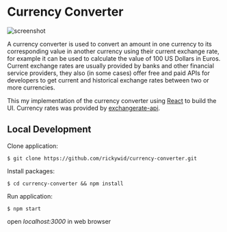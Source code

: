 # Currency Converter
![screenshot](https://i.imgur.com/0BjE8L5.png)

A currency converter is used to convert an amount in one currency to its corresponding value in another currency using their current exchange rate, for example it can be used to calculate the value of 100 US Dollars in Euros. Current exchange rates are usually provided by banks and other financial service providers, they also (in some cases) offer free and paid APIs for developers to get current and historical exchange rates between two or more currencies.

This my implementation of the currency converter using [React](https://reactjs.org/) to build the UI. Currency rates was provided by [exchangerate-api](exchangerate-api.com).

## Local Development

Clone application:

`$ git clone https://github.com/rickywid/currency-converter.git`

Install packages:

`$ cd currency-converter && npm install`

Run application:

`$ npm start`

open *localhost:3000* in web browser

